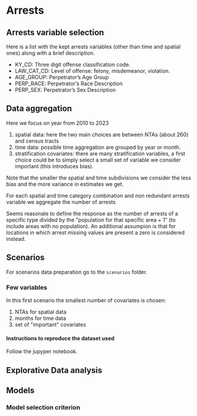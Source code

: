 # Arrests

## Arrests variable selection

Here is a list with the kept arrests variables (other than time and spatial ones) along with a brief description.

- KY_CD: Three digit offense classification code.
- LAW_CAT_CD: Level of offense: felony, misdemeanor, violation.
- AGE_GROUP: Perpetrator’s Age Group
- PERP_RACE: Perpetrator’s Race Description
- PERP_SEX: Perpetrator’s Sex Description

## Data aggregation

Here we focus on year from 2010 to 2023

1) spatial data: here the two main choices are between NTAs (about 260) and census tracts
2) time data: possible time aggregation are grouped by year or month.
3) stratification covariates: there are many stratification variables, a first choice could be to simply select a small set of variable we consider important (this introduces bias).

Note that the smaller the spatial and time subdivisions we consider the less bias and the more variance in estimates we get.

For each spatial and time category combination and non redundant arrests variable we aggregate the number of arrests

Seems reasonale to define the response as the number of arrests of a specific type divided by the "population for that specific area + 1" (to include areas with no population).
An additional assumpion is that for locations in which arrest missing values are present a zero is considered instead.

## Scenarios

For scenarios data preparation go to the ```scenarios``` folder.

### Few variables

In this first scenario the smallest number of covariates is chosen:

1) NTAs for spatial data
2) months for time data
3) set of "important" covariates

#### Instructions to reproduce the dataset used

Follow the jupyper notebook.

## Explorative Data analysis

## Models

### Model selection criterion